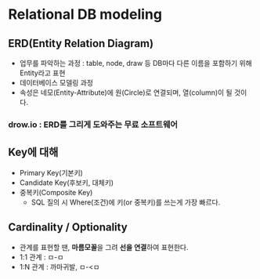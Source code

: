 # Relational DB modeling

## ERD(Entity Relation Diagram)
- 업무를 파악하는 과정 : table, node, draw 등 DB마다 다른 이름을 포함하기 위해 Entity라고 표현
- 데이터베이스 모델링 과정
- 속성은 네모(Entity-Attribute)에 원(Circle)로 연결되며, 열(column)이 될 것이다.

### drow.io : ERD를 그리게 도와주는 무료 소프트웨어

## Key에 대해

- Primary Key(기본키)
- Candidate Key(후보키, 대체키)
- 중복키(Composite Key)
    - SQL 질의 시 Where(조건)에 키(or 중복키)를 쓰는게 가장 빠르다.

## Cardinality / Optionality
- 관계를 표현할 땐, **마름모꼴**을 그려 **선을 연결**하여 표현한다.
- 1:1 관계 : ㅁ-ㅁ
- 1:N 관계 : 까마귀발, ㅁ-<ㅁ
